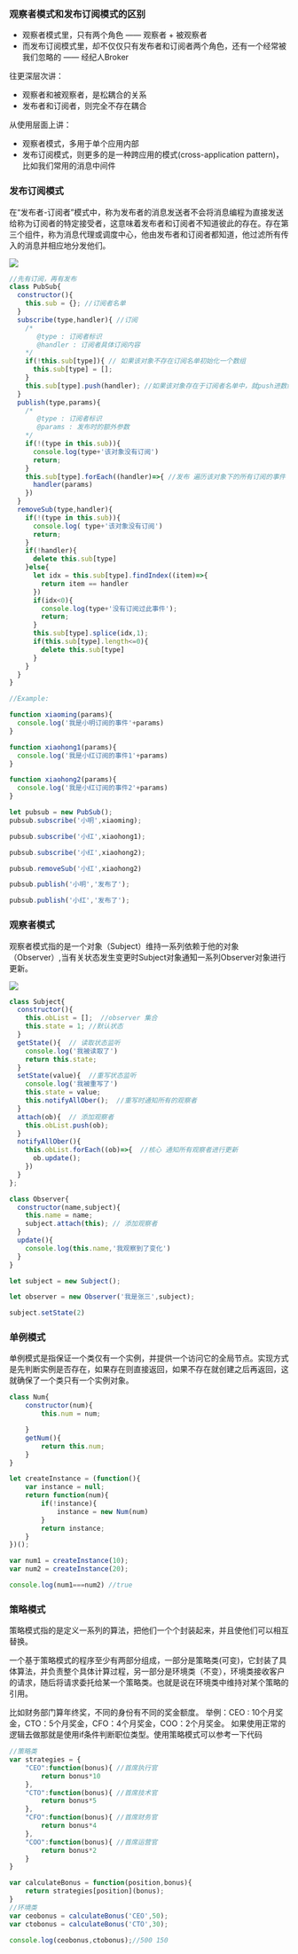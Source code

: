 ### **观察者模式和发布订阅模式的区别**

- 观察者模式里，只有两个角色 —— 观察者 + 被观察者
- 而发布订阅模式里，却不仅仅只有发布者和订阅者两个角色，还有一个经常被我们忽略的 —— 经纪人Broker

往更深层次讲：

- 观察者和被观察者，是松耦合的关系
- 发布者和订阅者，则完全不存在耦合

从使用层面上讲：

- 观察者模式，多用于单个应用内部
- 发布订阅模式，则更多的是一种跨应用的模式(cross-application pattern)，比如我们常用的消息中间件

### **发布订阅模式**

在“发布者-订阅者”模式中，称为发布者的消息发送者不会将消息编程为直接发送给称为订阅者的特定接受者，这意味着发布者和订阅者不知道彼此的存在。存在第三个组件，称为消息代理或调度中心，他由发布者和订阅者都知道，他过滤所有传入的消息并相应地分发他们。

![](https://www.hualigs.cn/image/6098ca324a85c.jpg)

```javascript
//先有订阅，再有发布
class PubSub{
  constructor(){
    this.sub = {}; //订阅者名单
  }
  subscribe(type,handler){ //订阅
    /*
       @type : 订阅者标识
       @handler : 订阅者具体订阅内容 
    */
    if(!this.sub[type]){ // 如果该对象不存在订阅名单初始化一个数组
      this.sub[type] = [];
    }
    this.sub[type].push(handler); //如果该对象存在于订阅者名单中，就push进数组
  }
  publish(type,params){
    /*
       @type : 订阅者标识
       @params : 发布时的额外参数 
    */
    if(!(type in this.sub)){
      console.log(type+'该对象没有订阅')
      return;
    }
    this.sub[type].forEach((handler)=>{ //发布 遍历该对象下的所有订阅的事件 进行执行
      handler(params)
    })
  }
  removeSub(type,handler){
    if(!(type in this.sub)){
      console.log( type+'该对象没有订阅')
      return;
    }
    if(!handler){
      delete this.sub[type]
    }else{
      let idx = this.sub[type].findIndex((item)=>{
        return item == handler
      })
      if(idx<0){
        console.log(type+'没有订阅过此事件');
        return;
      }
      this.sub[type].splice(idx,1);
      if(this.sub[type].length<=0){
        delete this.sub[type]
      }
    }
  }
}

//Example:

function xiaoming(params){
  console.log('我是小明订阅的事件'+params)
}

function xiaohong1(params){
  console.log('我是小红订阅的事件1'+params)
}

function xiaohong2(params){
  console.log('我是小红订阅的事件2'+params)
}

let pubsub = new PubSub();
pubsub.subscribe('小明',xiaoming);

pubsub.subscribe('小红',xiaohong1);

pubsub.subscribe('小红',xiaohong2);

pubsub.removeSub('小红',xiaohong2)

pubsub.publish('小明','发布了');

pubsub.publish('小红','发布了');
```

### **观察者模式**

观察者模式指的是一个对象（Subject）维持一系列依赖于他的对象（Observer）,当有关状态发生变更时Subject对象通知一系列Observer对象进行更新。

![](https://www.hualigs.cn/image/6098ca6527766.jpg)

```javascript
class Subject{
  constructor(){
    this.obList = [];  //observer 集合
    this.state = 1; //默认状态
  }
  getState(){  // 读取状态监听
    console.log('我被读取了')
    return this.state;
  }
  setState(value){  //重写状态监听
    console.log('我被重写了')
    this.state = value;
    this.notifyAllOber();  //重写时通知所有的观察者
  }
  attach(ob){  // 添加观察者
    this.obList.push(ob);
  }
  notifyAllOber(){
    this.obList.forEach((ob)=>{  //核心 通知所有观察者进行更新
      ob.update();
    })
  }
};

class Observer{
  constructor(name,subject){
    this.name = name;
    subject.attach(this); // 添加观察者
  }
  update(){
    console.log(this.name,'我观察到了变化')
  }
} 

let subject = new Subject();

let observer = new Observer('我是张三',subject);

subject.setState(2)
```

### 单例模式

单例模式是指保证一个类仅有一个实例，并提供一个访问它的全局节点。实现方式是先判断实例是否存在，如果存在则直接返回，如果不存在就创建之后再返回，这就确保了一个类只有一个实例对象。

```javascript
class Num{
    constructor(num){
        this.num = num;

    }
    getNum(){
        return this.num;
    }
}

let createInstance = (function(){
    var instance = null;
    return function(num){
        if(!instance){
            instance = new Num(num)
        }
        return instance;
    }
})();

var num1 = createInstance(10);
var num2 = createInstance(20);

console.log(num1===num2) //true
```

### 策略模式

策略模式指的是定义一系列的算法，把他们一个个封装起来，并且使他们可以相互替换。

一个基于策略模式的程序至少有两部分组成，一部分是策略类(可变)，它封装了具体算法，并负责整个具体计算过程，另一部分是环境类（不变），环境类接收客户的请求，随后将请求委托给某一个策略类。也就是说在环境类中维持对某个策略的引用。

比如财务部门算年终奖，不同的身份有不同的奖金额度。
 举例：CEO : 10个月奖金，CTO：5个月奖金，CFO：4个月奖金，COO：2个月奖金。
 如果使用正常的逻辑去做那就是使用if条件判断职位类型。使用策略模式可以参考一下代码

```javascript
//策略类
var strategies = {
    "CEO":function(bonus){ //首席执行官
        return bonus*10
    },
    "CTO":function(bonus){ //首席技术官
        return bonus*5
    },
    "CFO":function(bonus){ //首席财务官
        return bonus*4
    },
    "COO":function(bonus){ //首席运营官
        return bonus*2
    }
}

var calculateBonus = function(position,bonus){
    return strategies[position](bonus);
}
//环境类
var ceobonus = calculateBonus('CEO',50);
var ctobonus = calculateBonus('CTO',30);

console.log(ceobonus,ctobonus);//500 150
```

